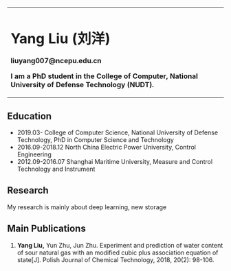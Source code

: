 <div>
<table border="0" frame="void">
  <tr>
    <td width="75%" frame="void">
      <h1>Yang Liu (刘洋)</h1>
      <p><b>liuyang007@ncepu.edu.cn</b></p>
      <p><b>I am a PhD student in the College of Computer, National University of Defense Technology (NUDT). </b></p>
    </td>
  </tr>
</table>
</div>

## Education

- 2019.03- College of Computer Science, National University of Defense Technology, PhD in Computer Science and Technology
- 2016.09-2018.12 North China Electric Power University, Control Engineering
- 2012.09-2016.07  Shanghai Maritime University, Measure and Control Technology and Instrument

## Research

My research is mainly about deep learning, new storage 

## Main Publications

1. **Yang Liu,** Yun Zhu, Jun Zhu. Experiment and prediction of water content of sour natural gas with an modified cubic plus association equation of state[J]. Polish Journal of Chemical Technology, 2018, 20(2): 98-106.
